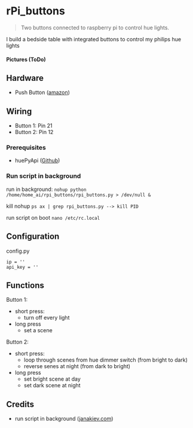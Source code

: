 # rPi_buttons

> Two buttons connected to raspberry pi to control hue lights.

I build a bedside table with integrated buttons to control my philips hue lights
#### Pictures (ToDo)

## Hardware 
* Push Button ([amazon](https://www.amazon.de/gp/product/B082B1F88S/ref=ppx_yo_dt_b_asin_title_o08_s00?ie=UTF8&psc=1)) 


## Wiring 
* Button 1: Pin 21
* Button 2: Pin 12

### Prerequisites
* huePyApi ([Github](https://github.com/Felix-Pi/huePyApi))

### Run script in background

run in background:
`nohup python /home/home_ai/rpi_buttons/rpi_buttons.py > /dev/null &`

kill nohup
`ps ax | grep rpi_buttons.py --> kill PID`

run script on boot
`nano /etc/rc.local`

## Configuration
config.py
```
ip = ''
api_key = ''
```

## Functions
Button 1: 
  * short press: 
    * turn off every light
  * long press
    * set a scene
    
Button 2: 
  * short press: 
    * loop through scenes from hue dimmer switch (from bright to dark)
    * reverse senes at night (from dark to bright)
  * long press
    * set bright scene at day
    * set dark scene at night 

## Credits
* run script in background ([janakiev.com](https://janakiev.com/blog/python-background))